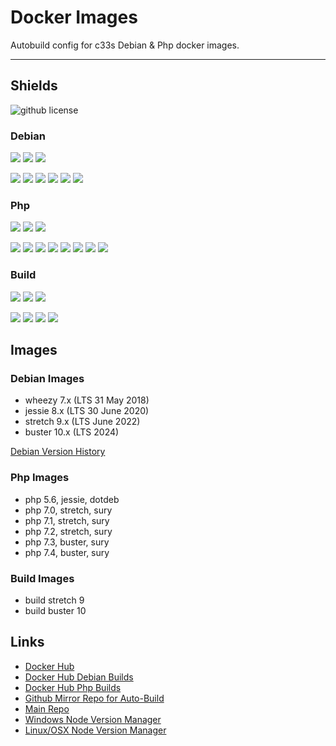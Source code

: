# Docker Images

Autobuild config for c33s Debian & Php docker images. 

---

## Shields

![github license](https://img.shields.io/github/license/c33s-dockers/main)


### Debian

![](https://img.shields.io/docker/build/c33s/debian)
![](https://img.shields.io/docker/cloud/automated/c33s/debian?label=debian%20docker%20build)
![](https://img.shields.io/docker/pulls/c33s/debian)

![](https://img.shields.io/badge/image_sizes--grey?logo=debian)
![](https://img.shields.io/docker/image-size/c33s/debian/latest?label=latest)
![](https://img.shields.io/docker/image-size/c33s/debian/buster?label=buster%2010)
![](https://img.shields.io/docker/image-size/c33s/debian/stretch?label=stretch%209)
![](https://img.shields.io/docker/image-size/c33s/debian/jessie?label=jessie%208)
![](https://img.shields.io/docker/image-size/c33s/debian/wheezy?label=wheezy%207)

### Php

![](https://img.shields.io/docker/build/c33s/php)
![](https://img.shields.io/docker/cloud/automated/c33s/php?label=php%20docker%20build)
![](https://img.shields.io/docker/pulls/c33s/php)

![](https://img.shields.io/badge/image_sizes--gray?logo=php)
![](https://img.shields.io/docker/image-size/c33s/php/latest?label=latest)
![](https://img.shields.io/docker/image-size/c33s/php/7.4?label=7.4)
![](https://img.shields.io/docker/image-size/c33s/php/7.3?label=7.3)
![](https://img.shields.io/docker/image-size/c33s/php/7.2?label=7.2)
![](https://img.shields.io/docker/image-size/c33s/php/7.1?label=7.1)
![](https://img.shields.io/docker/image-size/c33s/php/7.0?label=7.0)
![](https://img.shields.io/docker/image-size/c33s/php/5.6?label=5.6)

### Build

![](https://img.shields.io/docker/build/c33s/build)
![](https://img.shields.io/docker/cloud/automated/c33s/build?label=build%20docker%20build)
![](https://img.shields.io/docker/pulls/c33s/build)

![](https://img.shields.io/badge/image_sizes--gray?logo=build)
![](https://img.shields.io/docker/image-size/c33s/build/latest?label=latest)
![](https://img.shields.io/docker/image-size/c33s/build/buster?label=buster%2010)
![](https://img.shields.io/docker/image-size/c33s/build/stretch?label=stretch%209)

## Images

### Debian Images

- wheezy 7.x (LTS 31 May 2018)
- jessie 8.x (LTS 30 June 2020)
- stretch 9.x (LTS June 2022)
- buster 10.x (LTS 2024)

[Debian Version History](https://en.wikipedia.org/wiki/Debian_version_history#Release_table)

### Php Images

- php 5.6, jessie, dotdeb
- php 7.0, stretch, sury
- php 7.1, stretch, sury
- php 7.2, stretch, sury
- php 7.3, buster, sury
- php 7.4, buster, sury

### Build Images

- build stretch 9
- build buster 10

## Links

- [Docker Hub](https://hub.docker.com/r/c33s/)
- [Docker Hub Debian Builds](https://hub.docker.com/repository/docker/c33s/debian/builds)
- [Docker Hub Php Builds](https://hub.docker.com/repository/docker/c33s/php/builds)
- [Github Mirror Repo for Auto-Build](https://github.com/c33s-dockers/main)
- [Main Repo](https://gitlab.com/c33s.infrastructure/docker/)
- [Windows Node Version Manager](https://github.com/coreybutler/nvm-windows)
- [Linux/OSX Node Version Manager](https://github.com/nvm-sh/nvm)

